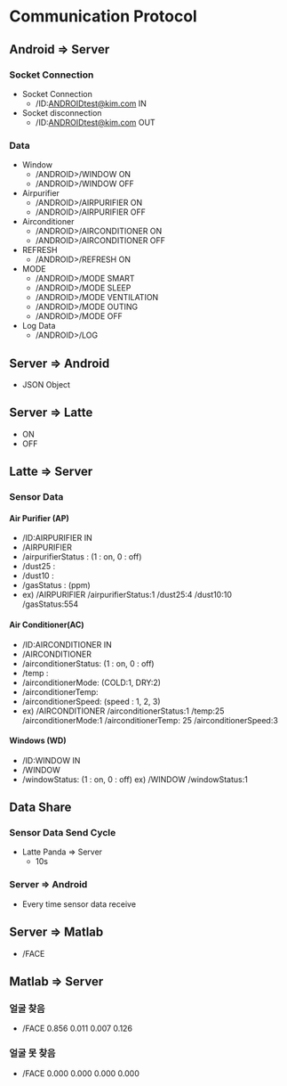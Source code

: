 # Communication Protocol

## Android => Server

### Socket Connection

* Socket Connection
  * /ID:ANDROIDtest@kim.com IN
* Socket disconnection
  * /ID:ANDROIDtest@kim.com OUT

### Data

* Window
  * /ANDROID>/WINDOW ON
  * /ANDROID>/WINDOW OFF
* Airpurifier
  * /ANDROID>/AIRPURIFIER ON
  * /ANDROID>/AIRPURIFIER OFF
* Airconditioner
  * /ANDROID>/AIRCONDITIONER ON
  * /ANDROID>/AIRCONDITIONER OFF
* REFRESH
  * /ANDROID>/REFRESH ON
* MODE
  * /ANDROID>/MODE SMART
  * /ANDROID>/MODE SLEEP
  * /ANDROID>/MODE VENTILATION
  * /ANDROID>/MODE OUTING
  * /ANDROID>/MODE OFF
* Log Data
  * /ANDROID>/LOG

## Server => Android

* JSON Object

## Server => Latte

* ON
* OFF

## Latte => Server

### Sensor Data

#### Air Purifier (AP)
* /ID:AIRPURIFIER IN
* /AIRPURIFIER
* /airpurifierStatus : (1 : on, 0 : off)
* /dust25 :
* /dust10 :
* /gasStatus : (ppm)
* ex) /AIRPURIFIER /airpurifierStatus:1 /dust25:4 /dust10:10 /gasStatus:554
#### Air Conditioner(AC)
* /ID:AIRCONDITIONER IN
* /AIRCONDITIONER
* /airconditionerStatus: (1 : on, 0 : off)
* /temp :
* /airconditionerMode: (COLD:1, DRY:2)
* /airconditionerTemp: 
* /airconditionerSpeed: (speed : 1, 2, 3)
* ex) /AIRCONDITIONER /airconditionerStatus:1 /temp:25 /airconditionerMode:1 /airconditionerTemp: 25 /airconditionerSpeed:3
#### Windows (WD)
* /ID:WINDOW IN
* /WINDOW
* /windowStatus: (1 : on, 0 : off)
ex) /WINDOW /windowStatus:1

## Data Share

### Sensor Data Send Cycle

* Latte Panda => Server
  * 10s

### Server => Android

* Every time sensor data receive

## Server => Matlab
* /FACE
## Matlab => Server
### 얼굴 찾음
* /FACE 0.856     0.011     0.007     0.126
### 얼굴 못 찾음
* /FACE 0.000     0.000     0.000     0.000




